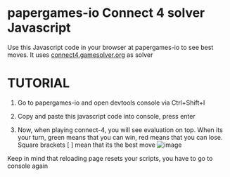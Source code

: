 # papergames-io Connect 4 solver Javascript
Use this Javascript code in your browser at papergames-io to see best moves. It uses [connect4.gamesolver.org](https://connect4.gamesolver.org/) as solver

# TUTORIAL

1. Go to papergames-io and open devtools console via Ctrl+Shift+I

2. Copy and paste this javascript code into console, press enter

3. Now, when playing connect-4, you will see evaluation on top. When its your turn, green means that you can win, red means that you can lose. Square brackets [ ] mean that its the best move
![image](https://github.com/user-attachments/assets/ff312458-2a07-409d-a83f-6a3c3a44e5c7)

 Keep in mind that reloading page resets your scripts, you have to go to console again
